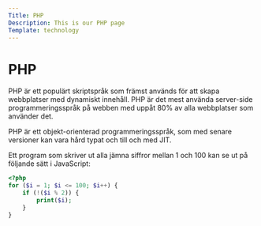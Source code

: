 ```yaml
---
Title: PHP
Description: This is our PHP page
Template: technology
---
```


# PHP

PHP är ett populärt skriptspråk som främst används för att skapa webbplatser med dynamiskt innehåll. PHP är det mest använda server-side programmeringsspråk på webben med uppåt 80% av alla webbplatser som använder det.

PHP är ett objekt-orienterad programmeringsspråk, som med senare versioner kan vara hård typat och till och med JIT.

Ett program som skriver ut alla jämna siffror mellan 1 och 100 kan se ut på följande sätt i JavaScript:

```php
<?php
for ($i = 1; $i <= 100; $i++) {
    if (!($i % 2)) {
        print($i);
    }
}
```
